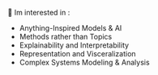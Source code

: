 
<!--
### Hi there 👋

**yjmantilla/yjmantilla** is a ✨ _special_ ✨ repository because its `README.md` (this file) appears on your GitHub profile.

Here are some ideas to get you started:

- 🔭 I’m currently working on ...
- 🌱 I’m currently learning ...
- 👯 I’m looking to collaborate on ...
- 🤔 I’m looking for help with ...
- 💬 Ask me about ...
- 📫 How to reach me: ...
- 😄 Pronouns: ...
- ⚡ Fun fact: ...
-->

🤔 Im interested in :

- Anything-Inspired Models & AI
- Methods rather than Topics
- Explainability and Interpretability
- Representation and Visceralization
- Complex Systems Modeling & Analysis
